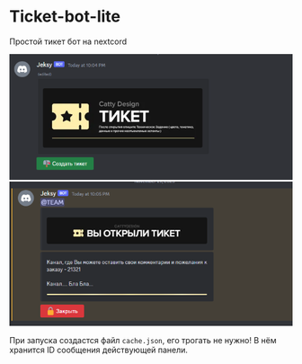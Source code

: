 # Ticket-bot-lite
Простой тикет бот на nextcord

<img src='assest/Discord_UxhKzom6hr.png'>
<img src='assest/Discord_AKxRENn52K.png'>

При запуска создастся файл `cache.json`, его трогать не нужно! В нём хранится ID сообщения действующей панели.
